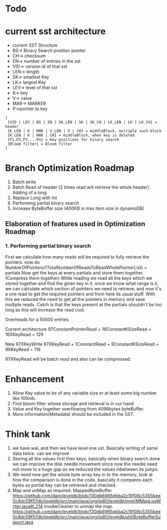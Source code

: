 # Todo


# current sst architecture
* current SST Structure
* BS-> Binary Search position pointer
* CH-> checksum
* EN-> number of entries in the sst
* VID-> version id of that sst
* LEN-> length
* SK-> smallest Key
* LK-> largest Key
* LEV-> level of that sst
* K-> key
* V-> value
* MAR-> MARKER
* P->pointer to key

``` 
[
 {VID | LEV | BS | EN | SK_LEN | SK | SK_CH | LK_LEN | LK | LK_CH} = header
 {K_LEN | K | MAR | V_LEN | V | CH} = middleBlock, multiple such block
 {K_LEN | K | MAR | CH} = middleBlock, when key is deleted
 {P1,P2,P3....Pn} = Key positions for binary search
 {Bloom filter} = Bloom filter
]
```

# Branch Optimization Roadmap
1. Batch write
2. Batch Read of header (2 times read will retrieve the whole header). Adding of a long 
3. Replace Long with Int
4. Performing partial binary search
5. Increase ByteBuffer size (400KB is max item size in dynamoDB)

## Elaboration of features used in Optimization Roadmap
### 1. Performing partial binary search
First we calculate how many reads will be required to fully retrieve the pointers.
now do NumberOfPointers/(TotalNumberOfReadsToReadWholePointerList) = partials
Now get the keys at every partials and store them together.(Compress them together)
While reading we read all the keys which we stored together and find the given key in it.
once we know what range is it, we can calculate which section of pointers we need to retrieve,
and now it's a one read to get the required pointers and from here its usual stuff.
With this we reduced the need to get all the pointers in memory and save multiple reads.
Catch is that the keys present at the partials shouldn't be too long as this will increase the read cost.

Overheads for a 50000 entries

Current architecture
97ConstantPointerRead + 16ConstantKSizeRead  + 16XKeyRead = 129

New
97XKeyWrite
97XKeyRead + 1ConstantRead + 9ConstantKSizeRead  + 9XKeyRead = 116

97XKeyRead will be batch read and also can be compressed.

# Enhancement
1. Allow Key value to be of any variable size or at least some big number like 100mb.
2. Find bloom filter whose storage and retrieval is in our hand
3. Value and Key together overflowing from 4096bytes byteBuffer.
4. More information(Metadata) should be included in the SST.

# Think tank
1. we have wal, and then we have level one sst. Basically writing of same data twice. can we improve
2. Storing all the values first then keys, basically when binary search done we can improve the disk needle movement
since now the needle need not move to a huge gap as we reduced the values inbetween its jumps.
3. We need now get the whole byte array key in to the memory, look at how the comparison is done in the code.
basically it compares each bytes so partial key can be retrieved and checked.
4. Map and unMap as required. MappedByteBuffer https://github.com/dain/leveldb/blob/130db6965ebba2c19106c5355bee0c8dc59f57db/leveldb/src/main/java/org/iq80/leveldb/impl/MMapLogWriter.java#L214
   invokeCleaner to unmap the map. https://github.com/dain/leveldb/blob/130db6965ebba2c19106c5355bee0c8dc59f57db/leveldb/src/main/java/org/iq80/leveldb/util/ByteBufferSupport.java
